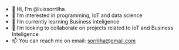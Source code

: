 - 👋 Hi, I’m @luissorrilha
- 👀 I’m interested in programming, IoT and data science
- 🌱 I’m currently learning Business inteligence
- 💞️ I’m looking to collaborate on projects related to IoT and Business Inteligence
- 📫 You can reach me on email: sorrilha@gmail.com

<!---
luissorrilha/luissorrilha is a ✨ special ✨ repository because its `README.md` (this file) appears on your GitHub profile.
You can click the Preview link to take a look at your changes.
--->
